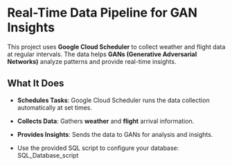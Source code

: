 # Real-Time Data Pipeline for GAN Insights

This project uses **Google Cloud Scheduler** to collect weather and flight data at regular intervals. The data helps **GANs (Generative Adversarial Networks)** analyze patterns and provide real-time insights.

## What It Does

- **Schedules Tasks**: Google Cloud Scheduler runs the data collection automatically at set times.
- **Collects Data**: Gathers **weather** and **flight** arrival information.
- **Provides Insights**: Sends the data to GANs for analysis and insights.



- Use the provided SQL script to configure your database: SQL_Database_script
